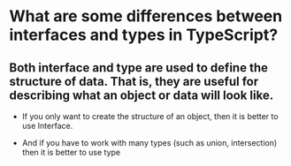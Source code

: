# What are some differences between interfaces and types in TypeScript?
## Both interface and type are used to define the structure of data. That is, they are useful for describing what an object or data will look like.

- If you only want to create the structure of an object, then it is better to use Interface.

- And if you have to work with many types (such as union, intersection) then it is better to use type


